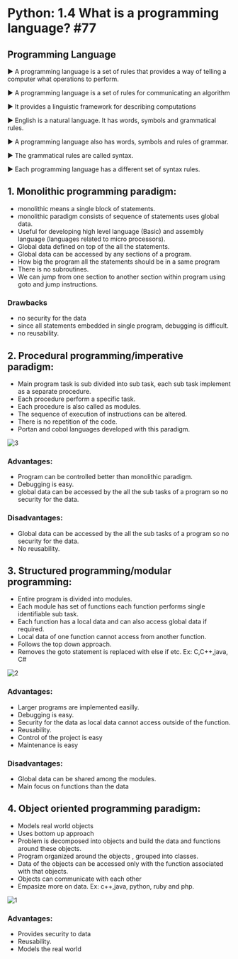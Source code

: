 
# Python: 1.4 What is a programming language? #77

## **Programming Language**
▶ A programming language is a set of rules that
provides a way of telling a computer what
operations to perform.

▶ A programming language is a set of rules for
communicating an algorithm

▶ It provides a linguistic framework for
describing computations

▶ English is a natural language.
It has
words, symbols and grammatical rules.

▶ A programming language also has words,
symbols and rules of grammar.

▶ The grammatical rules are called syntax.

▶ Each programming language has a different set
of syntax rules.
## **1. Monolithic programming paradigm:**
- monolithic means a single block of statements.
- monolithic paradigm consists of sequence of statements uses global data.
- Useful for developing high level language (Basic) and assembly language (languages related to micro processors).
- Global data defined on top of the all the statements.
- Global data can be accessed by any sections of a program.
- How big the program all the statements should be in a same program
- There is no subroutines.
- We can jump from one section to another section within program using goto and jump instructions.
### **Drawbacks**
- no security for the data
- since all statements embedded in single program, debugging is difficult.
- no reusability.

## **2. Procedural programming/imperative paradigm:**
- Main program task is sub divided into sub task, each sub task implement as a separate procedure.
- Each procedure perform a specific task.
- Each procedure is also called as modules.
- The sequence of execution of instructions can be altered.
- There is no repetition of the code.
- Portan and cobol languages developed with this paradigm. 

![3](https://user-images.githubusercontent.com/86145099/133547760-96782e21-9843-4c51-ab3b-6a7f750cc757.PNG)

### **Advantages:**
- Program can be controlled better than monolithic paradigm.
- Debugging is easy.
- global data can be accessed by the all the sub tasks of a program so no security for the data.
### **Disadvantages:**
- Global data can be accessed by the all the sub tasks of a program so no security for the data.
- No reusability.
## **3. Structured programming/modular programming:**
- Entire program is divided into modules.
- Each module has set of functions each function performs single identifiable sub task.
- Each function has a local data and can also access global data if required.
- Local data of one function cannot access from another function.
- Follows the top down approach.
- Removes the goto statement is replaced with else if etc.
Ex: C,C++,java, C# 

![2](https://user-images.githubusercontent.com/86145099/133547137-3e5d5436-1327-4956-90a7-22e1003ee93f.PNG)

### **Advantages:**
- Larger programs are implemented easilly.
- Debugging is easy.
- Security for the data as local data cannot access outside of the function.
- Reusability.
- Control of the project is easy
- Maintenance is easy 
### **Disadvantages:**
- Global data can be shared among the modules.
- Main focus on functions than the data
## **4. Object oriented programming paradigm:**
- Models real world objects
- Uses bottom up approach
- Problem is decomposed into objects and build the data and functions around these objects.
- Program organized around the objects , grouped into classes.
- Data of the objects can be accessed only with the function associated with that objects.
- Objects can communicate with each other
- Empasize more on data.
Ex: c++,java, python, ruby and php.

![1](https://user-images.githubusercontent.com/86145099/133546964-cb4f795d-4676-409c-9502-f7312151d989.PNG)
### **Advantages:**
- Provides security to data
- Reusability.
- Models the real world

